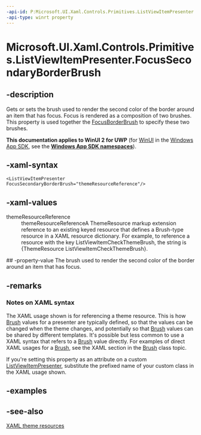 ```yaml
---
-api-id: P:Microsoft.UI.Xaml.Controls.Primitives.ListViewItemPresenter.FocusSecondaryBorderBrush
-api-type: winrt property
---
```


<!-- Property syntax
public Windows.UI.Xaml.Media.Brush FocusSecondaryBorderBrush { get;  set; }
-->

# Microsoft.UI.Xaml.Controls.Primitives.ListViewItemPresenter.FocusSecondaryBorderBrush

## -description
Gets or sets the brush used to render the second color of the border around an item that has focus. Focus is rendered as a composition of two brushes. This property is used together the [FocusBorderBrush](listviewitempresenter_focusborderbrush.md) to specify these two brushes.

**This documentation applies to WinUI 2 for UWP** (for [WinUI](/windows/apps/winui/winui3/) in the [Windows App SDK](/windows/apps/windows-app-sdk/), see the **[Windows App SDK namespaces](/windows/windows-app-sdk/api/winrt/)**).

## -xaml-syntax
```xaml
<ListViewItemPresenter FocusSecondaryBorderBrush="themeResourceReference"/>

```


## -xaml-values
<dl><dt>themeResourceReference</dt><dd>themeResourceReferenceA ThemeResource markup extension reference to an existing keyed resource that defines a Brush-type resource in a XAML resource dictionary. For example, to reference a resource with the key ListViewItemCheckThemeBrush, the string is {ThemeResource ListViewItemCheckThemeBrush}.</dd>
</dl>
## -property-value
The brush used to render the second color of the border around an item that has focus.

## -remarks
### Notes on XAML syntax

The XAML usage shown is for referencing a theme resource. This is how [Brush](../microsoft.ui.xaml.media/brush.md) values for a presenter are typically defined, so that the values can be changed when the theme changes, and potentially so that [Brush](../microsoft.ui.xaml.media/brush.md) values can be shared by different templates. It's possible but less common to use a XAML syntax that refers to a [Brush](../microsoft.ui.xaml.media/brush.md) value directly. For examples of direct XAML usages for a [Brush](../microsoft.ui.xaml.media/brush.md), see the XAML section in the [Brush](../microsoft.ui.xaml.media/brush.md) class topic.

If you're setting this property as an attribute on a custom [ListViewItemPresenter](listviewitempresenter.md), substitute the prefixed name of your custom class in the XAML usage shown.

## -examples

## -see-also
[XAML theme resources](/windows/uwp/controls-and-patterns/xaml-theme-resources)
